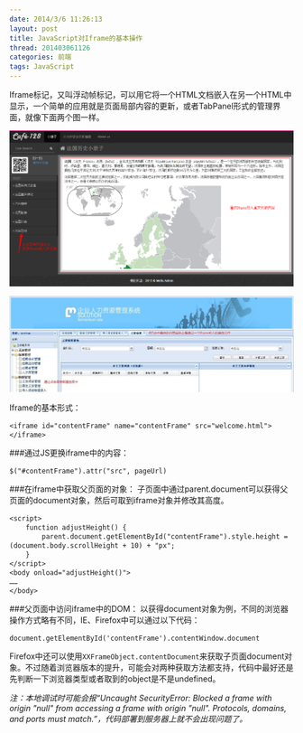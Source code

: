 ```yaml
---
date: 2014/3/6 11:26:13 
layout: post
title: JavaScript对Iframe的基本操作
thread: 201403061126
categories: 前端
tags: JavaScript
---
```


Iframe标记，又叫浮动帧标记，可以用它将一个HTML文档嵌入在另一个HTML中显示，一个简单的应用就是页面局部内容的更新，或者TabPanel形式的管理界面，就像下面两个图一样。

![Iframe的应用1](../album/default/iframe_application_1.png)

![Iframe的应用2](../album/default/iframe_application_2.jpg)

Iframe的基本形式：

	<iframe id="contentFrame" name="contentFrame" src="welcome.html"></iframe>

###通过JS更换iframe中的内容：

	$("#contentFrame").attr("src", pageUrl)

###在iframe中获取父页面的对象：
子页面中通过parent.document可以获得父页面的document对象，然后可取到iframe对象并修改其高度。

```
<script>
	function adjustHeight() {
		parent.document.getElementById("contentFrame").style.height = (document.body.scrollHeight + 10) + "px";
	}
</script>
<body onload="adjustHeight()">
……
</body>
```

###父页面中访问iframe中的DOM：
以获得document对象为例，不同的浏览器操作方式略有不同，IE、Firefox中可以通过以下代码：  

	document.getElementById('contentFrame').contentWindow.document

Firefox中还可以使用`XXFrameObject.contentDocument`来获取子页面document对象。不过随着浏览器版本的提升，可能会对两种获取方法都支持，代码中最好还是先判断一下浏览器类型或者取到的object是不是undefined。

*注：本地调试时可能会报“Uncaught SecurityError: Blocked a frame with origin "null" from accessing a frame with origin "null". Protocols, domains, and ports must match.”，代码部署到服务器上就不会出现问题了。*